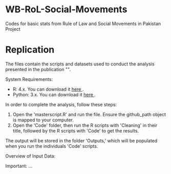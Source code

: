 # WB-RoL-Social-Movements

Codes for basic stats from Rule of Law and Social Movements in Pakistan Project 

# Replication

The files contain the scripts and datasets used to conduct the analysis presented in the publication "". 

System Requirements: 
* R: 4.x. You can download it <a href="https://cran.r-project.org/bin/windows/base/"> here </a>.
* Python: 3.x. You can download it <a href="https://www.python.org/downloads/"> here </a>.

In order to complete the analysis, follow these steps: 
1. Open the 'masterscript.R' and run the file. Ensure the github_path object is mapped to your computer. 
2. Open the 'Code' folder, then run the R scripts with 'Cleaning' in their title, followed by the R scripts with 'Code' to get the results. 

The output will be stored in the folder 'Outputs,' which will be populated when you run the individuals 'Code' scripts. 

Overview of Input Data: 



Important: 
...
